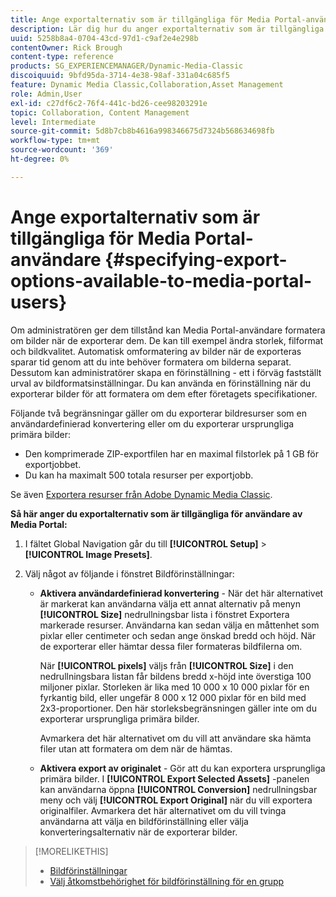 ```yaml
---
title: Ange exportalternativ som är tillgängliga för Media Portal-användare
description: Lär dig hur du anger exportalternativ som är tillgängliga för Media Portal-användare i Adobe Dynamic Media Classic.
uuid: 5258b8a4-0704-43cd-97d1-c9af2e4e298b
contentOwner: Rick Brough
content-type: reference
products: SG_EXPERIENCEMANAGER/Dynamic-Media-Classic
discoiquuid: 9bfd95da-3714-4e38-98af-331a04c685f5
feature: Dynamic Media Classic,Collaboration,Asset Management
role: Admin,User
exl-id: c27df6c2-76f4-441c-bd26-cee98203291e
topic: Collaboration, Content Management
level: Intermediate
source-git-commit: 5d8b7cb8b4616a998346675d7324b568634698fb
workflow-type: tm+mt
source-wordcount: '369'
ht-degree: 0%

---
```


# Ange exportalternativ som är tillgängliga för Media Portal-användare {#specifying-export-options-available-to-media-portal-users}

Om administratören ger dem tillstånd kan Media Portal-användare formatera om bilder när de exporterar dem. De kan till exempel ändra storlek, filformat och bildkvalitet. Automatisk omformatering av bilder när de exporteras sparar tid genom att du inte behöver formatera om bilderna separat. Dessutom kan administratörer skapa en förinställning - ett i förväg fastställt urval av bildformatsinställningar. Du kan använda en förinställning när du exporterar bilder för att formatera om dem efter företagets specifikationer.

Följande två begränsningar gäller om du exporterar bildresurser som en användardefinierad konvertering eller om du exporterar ursprungliga primära bilder:

* Den komprimerade ZIP-exportfilen har en maximal filstorlek på 1 GB för exportjobbet.
* Du kan ha maximalt 500 totala resurser per exportjobb.

Se även [Exportera resurser från Adobe Dynamic Media Classic](exporting-assets-from-dmc.md#exporting-assets-from_dmc).

**Så här anger du exportalternativ som är tillgängliga för användare av Media Portal:**

1. I fältet Global Navigation går du till **[!UICONTROL Setup]** > **[!UICONTROL Image Presets]**.
1. Välj något av följande i fönstret Bildförinställningar:

   * **Aktivera användardefinierad konvertering** - När det här alternativet är markerat kan användarna välja ett annat alternativ på menyn **[!UICONTROL Size]** nedrullningsbar lista i fönstret Exportera markerade resurser. Användarna kan sedan välja en måttenhet som pixlar eller centimeter och sedan ange önskad bredd och höjd. När de exporterar eller hämtar dessa filer formateras bildfilerna om.

     När **[!UICONTROL pixels]** väljs från **[!UICONTROL Size]** i den nedrullningsbara listan får bildens bredd x-höjd inte överstiga 100 miljoner pixlar. Storleken är lika med 10 000 x 10 000 pixlar för en fyrkantig bild, eller ungefär 8 000 x 12 000 pixlar för en bild med 2x3-proportioner. Den här storleksbegränsningen gäller inte om du exporterar ursprungliga primära bilder.

     Avmarkera det här alternativet om du vill att användare ska hämta filer utan att formatera om dem när de hämtas.

   * **Aktivera export av originalet** - Gör att du kan exportera ursprungliga primära bilder. I **[!UICONTROL Export Selected Assets]** -panelen kan användarna öppna **[!UICONTROL Conversion]** nedrullningsbar meny och välj **[!UICONTROL Export Original]** när du vill exportera originalfiler. Avmarkera det här alternativet om du vill tvinga användarna att välja en bildförinställning eller välja konverteringsalternativ när de exporterar bilder.

>[!MORELIKETHIS]
>
>* [Bildförinställningar](application-setup.md#image_presets)
>* [Välj åtkomstbehörighet för bildförinställning för en grupp](creating-media-portal-groups.md#choosing_image_preset_access_permissions_for_a_group)
